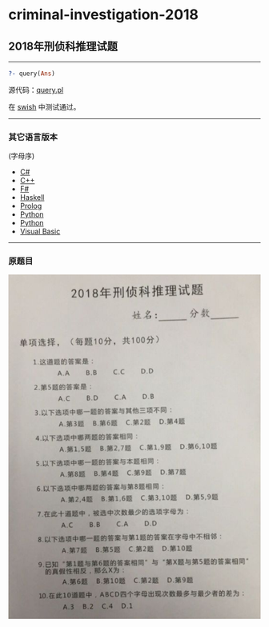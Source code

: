 # criminal-investigation-2018
## 2018年刑侦科推理试题

***
``` prolog
?- query(Ans)
```
源代码：[query.pl](./query.pl)

在 [swish](https://swish.swi-prolog.org) 中测试通过。

***
### 其它语言版本
(字母序)
* [C#](https://www.zhihu.com/question/68411978/answer/332337808)
* [C++](https://www.zhihu.com/question/68411978/answer/332696286)
* [F#](https://www.zhihu.com/question/68411978/answer/332363865)
* [Haskell](https://www.zhihu.com/question/68411978/answer/332459717)
* [Prolog](https://www.zhihu.com/question/68411978/answer/332545899)
* [Python](https://github.com/YuyuZha0/abcd_test)
* [Python](https://www.zhihu.com/question/68411978/answers/created)
* [Visual Basic](https://www.zhihu.com/question/68411978/answer/331923520)

***
### 原题目
![question](question.png)
